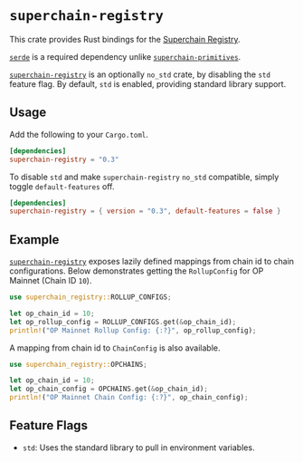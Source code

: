 # `superchain-registry`

This crate provides Rust bindings for the [Superchain Registry][sr].

[`serde`][s] is a required dependency unlike [`superchain-primitives`][sp].

[`superchain-registry`][scr] is an optionally `no_std` crate, by disabling
the `std` feature flag. By default, `std` is enabled, providing standard
library support.

## Usage

Add the following to your `Cargo.toml`.

```toml
[dependencies]
superchain-registry = "0.3"
```

To disable `std` and make `superchain-registry` `no_std` compatible,
simply toggle `default-features` off.

```toml
[dependencies]
superchain-registry = { version = "0.3", default-features = false }
```

## Example

[`superchain-registry`][scr] exposes lazily defined mappings from chain id
to chain configurations. Below demonstrates getting the `RollupConfig` for
OP Mainnet (Chain ID `10`).

```rust
use superchain_registry::ROLLUP_CONFIGS;

let op_chain_id = 10;
let op_rollup_config = ROLLUP_CONFIGS.get(&op_chain_id);
println!("OP Mainnet Rollup Config: {:?}", op_rollup_config);
```

A mapping from chain id to `ChainConfig` is also available.

```rust
use superchain_registry::OPCHAINS;

let op_chain_id = 10;
let op_chain_config = OPCHAINS.get(&op_chain_id);
println!("OP Mainnet Chain Config: {:?}", op_chain_config);
```

## Feature Flags

- `std`: Uses the standard library to pull in environment variables.


<!-- Hyperlinks -->

[sp]: ../primitives

[s]: https://crates.io/crates/serde
[sr]: https://github.com/anton-rs/superchain
[scr]: https://crates.io/crates/superchain-registry
